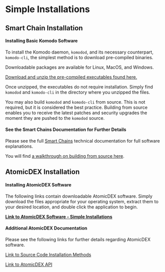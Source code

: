 # Simple Installations

## Smart Chain Installation

#### Installing Basic Komodo Software

To install the Komodo daemon, `komodod`, and its necessary counterpart, `komodo-cli`, the simplest method is to download pre-compiled binaries.

Downloadable packages are available for Linux, MacOS, and Windows.

[Download and unzip the pre-compiled executables found here.](https://github.com/KomodoPlatform/komodo/releases)

Once unzipped, the executables do not require installation. Simply find `komodod` and `komodo-cli` in the directory where you unzipped the files.

You may also build `komodod` and `komodo-cli` from source. This is not required, but it is considered the best practice. Building from source enables you to receive the latest patches and security upgrades the moment they are pushed to the `komodod` source.

#### See the Smart Chains Documentation for Further Details

Please see the full [Smart Chains]() technical documentation for full software explanations.

You will find [a walkthrough on building from source here](https://docs.komodoplatform.com/komodo/installation.html).

## AtomicDEX Installation

#### Installing AtomicDEX Software

The following links contain downloadable AtomicDEX software. Simply download the files appropriate for your operating system, extract them to your desired location, and double click the application to begin.

[<b>Link to AtomicDEX Software - Simple Installations</b>](http://195.201.0.6/mm2/)

#### Additional AtomicDEX Documentation

Please see the following links for further details regarding AtomicDEX software.

[Link to Source Code Installation Methods](../../../basic-docs/atomicdex/atomicdex-setup/get-started-atomicdex.html)

[Link to AtomicDEX API](../../../basic-docs/atomicdex/atomicdex-setup/get-started-atomicdex.html)
